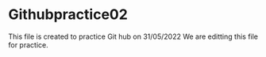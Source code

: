 # Githubpractice02
This file is created to practice Git hub on 31/05/2022
We are editting this file for practice.       
